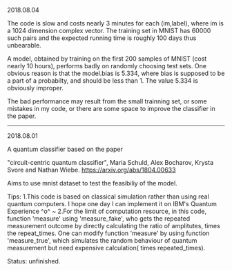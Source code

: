2018.08.04

The code is slow and costs nearly 3 minutes for each (im,label), where im is a 1024 dimension complex vector. The training set in MNIST has 60000 such pairs and the expected running time is roughly 100 days thus unbearable. 

A model, obtained by training on the first 200 samples of MNIST (cost nearly 10 hours), performs badly on randomly choosing test sets. One obvious reason is that the model.bias is 5.334, where bias is supposed to be a part of a probabilty, and should be less than 1. The value 5.334 is obviously improper.

The bad performance may result from the small trainning set, or some mistakes in my code, or there are some space to improve the classifier in the paper. 

------------------------------------------------------------------------------
2018.08.01

A quantum classifier based on the paper 

"circuit-centric quantum classifier", Maria Schuld, Alex Bocharov, Krysta Svore and Nathan Wiebe. https://arxiv.org/abs/1804.00633

Aims to use mnist dataset to test the feasibiliy of the model.

Tips:
1.This code is based on classical simulation rather than using real quantum computers. I hope one day I can implement it on IBM's Quantum Experience ^o^ ~
2.For the limit of computation resource, in this code, function 'measure' using 'measure_fake', who gets the repeated measurement outcome by directly calculating the ratio of amplitutes, times the repeat_times. One can modify function 'measure' by using function 'measure_true', which simulates the random behaviour of quantum measurement but need expensive calculation( times repeated_times).    

Status: unfinished.
